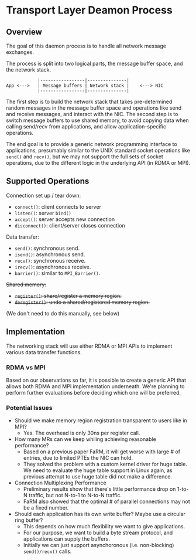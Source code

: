 # Transport Layer Deamon Process

## Overview

The goal of this daemon process is to handle all network message exchanges.

The process is split into two logical parts, the message buffer space, and the network stack.

```
            |-----------------|---------------|
App <--->   | Message buffers | Network stack |    <---> NIC
            |-----------------|---------------|
```

The first step is to build the network stack that takes pre-determined random messages in the message buffer space and operations like send and receive messages, and interact with the NIC.
The second step is to switch message buffers to use shared memory, to avoid copying data when calling send/recv from applications, and allow application-specific operations.

The end goal is to provide a generic network programming interface to applications, presumably similar to the UNIX standard socket operations like `send()` and `recv()`, but we may not support the full sets of socket operations, due to the different logic in the underlying API (in RDMA or MPI).

## Supported Operations

Connection set up / tear down:

* `connect()`: client connects to server
* `listen()`: server `bind()`
* `accept()`: server accepts new connection
* `disconnect()`: client/server closes connection

Data transfer:

* `send()`: synchronous send.
* `isend()`: asynchronous send.
* `recv()`: synchronous receive.
* `irecv()`: asynchronous receive.
* `barrier()`: similar to `MPI_Barrier()`.

~~Shared memory:~~

* ~~`register()`: share/register a memory region.~~
* ~~`deregister()`: undo a shared/registered memory region.~~

(We don't need to do this manually, see below)

## Implementation

The networking stack will use either RDMA or MPI APIs to implement various data transfer functions.

### RDMA vs MPI

Based on our observations so far, it is possible to create a generic API that allows both RDMA and MPI implementation underneath.
We're planning to perform further evaluations before deciding which one will be preferred.

### Potential Issues

* Should we make memory region registration transparent to users like in MPI?
    * Yes. The overhead is only 30ns per register call.
* How many MRs can we keep whiling achieving reasonable performance?
    * Based on a previous paper FaRM, it will get worse with large # of entries, due to limited PTEs the NIC can hold.
    * They solved the problem with a custom kernel driver for huge table. We need to evaluate the huge table support in Linux again, as previous attempt to use huge table did not make a difference.
* Connection Multiplexing Performance
    * Preliminary results show that there's little performance drop on 1-to-N traffic, but not N-to-1 to N-to-N traffic.
    * FaRM also showed that the optimal # of parallel connections may not be a fixed number.
* Should each application has its own write buffer? Maybe use a circular ring buffer?
    * This depends on how much flexibility we want to give applications.
    * For our purpose, we want to build a byte stream protocol, and applications can supply the buffers.
    * Initially we can just support asynchoronous (i.e. non-blocking) `send()/recv()` calls.
